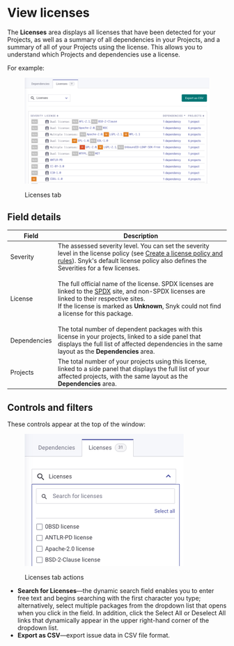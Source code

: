 # View licenses

The **Licenses** area displays all licenses that have been detected for your Projects, as well as a summary of all dependencies in your Projects, and a summary of all of your Projects using the license. This allows you to understand which Projects and dependencies use a license.

For example:

<div align="left">

<figure><img src="../../.gitbook/assets/Screenshot 2023-05-11 at 15.38.44.png" alt="Licenses tab"><figcaption><p>Licenses tab</p></figcaption></figure>

</div>

## **Field details**

| Field        | Description                                                                                                                                                                                                                                                                                  |
| ------------ | -------------------------------------------------------------------------------------------------------------------------------------------------------------------------------------------------------------------------------------------------------------------------------------------- |
| Severity     | The assessed severity level. You can set the severity level in the license policy (see [Create a license policy and rules](../policies/license-policies/create-a-license-policy-and-rules.md)). Snyk's default license policy also defines the Severities for a few licenses.                |
| License      | <p>The full official name of the license. SPDX licenses are linked to the <a href="https://spdx.org">SPDX</a> site, and non-SPDX licenses are linked to their respective sites.<br>If the license is marked as <strong>Unknown</strong>, Snyk could not find a license for this package.</p> |
| Dependencies | The total number of dependent packages with this license in your projects, linked to a side panel that displays the full list of affected dependencies in the same layout as the **Dependencies** area.                                                                                      |
| Projects     | The total number of your projects using this license, linked to a side panel that displays the full list of your affected projects, with the same layout as the **Dependencies** area.                                                                                                       |

## **Controls and filters**

These controls appear at the top of the window:

<div align="left">

<figure><img src="../../.gitbook/assets/Screenshot 2023-05-11 at 15.50.22 (1).png" alt="Licenses tab actions"><figcaption><p>Licenses tab actions</p></figcaption></figure>

</div>

* **Search for Licenses**—the dynamic search field enables you to enter free text and begins searching with the first character you type; alternatively, select multiple packages from the dropdown list that opens when you click in the field. In addition, click the Select All or Deselect All links that dynamically appear in the upper right-hand corner of the dropdown list.
* **Export as CSV**—export issue data in CSV file format.
